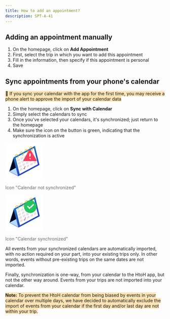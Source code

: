 ```yaml
---
title: How to add an appointment?
description: SPT-A-41
---
```


## Adding an appointment manually

1. On the homepage, click on **Add Appointment**
2. First, select the trip in which you want to add this appointment
3. Fill in the information, then specify if this appointment is personal
4. Save

## Sync appointments from your phone's calendar

<span style="background-color:moccasin;">📌 If you sync your calendar with the app for the first time, you may receive a phone alert to approve the import of your calendar data</span>

1. On the homepage, click on **Sync with Calendar**
2. Simply select the calendars to sync
3. Once you've selected your calendars, it's synchronized; just return to the homepage
4. Make sure the icon on the button is green, indicating that the synchronization is active

![](./images/unsynced-calendar.jpeg)

<span style="color:dimgray;">Icon "Calendar not synchronized"</span>

![](./images/synced-calendar.jpeg)

<span style="color:dimgray;">Icon "Calendar synchronized"</span>


All events from your synchronized calendars are automatically imported, with no action required on your part, into your existing trips only. In other words, events without pre-existing trips on the same dates are not imported.

Finally, synchronization is one-way, from your calendar to the HtoH app, but not the other way around. Events from your trips are not imported into your calendar.

<span style="background-color:moccasin;">**Note:**</span><span style="background-color:moccasin;"> To prevent the HtoH calendar from being biased by events in your calendar over multiple days, we have decided to automatically exclude the import of events from your calendar if the first day and/or last day are not within your trip.</span>